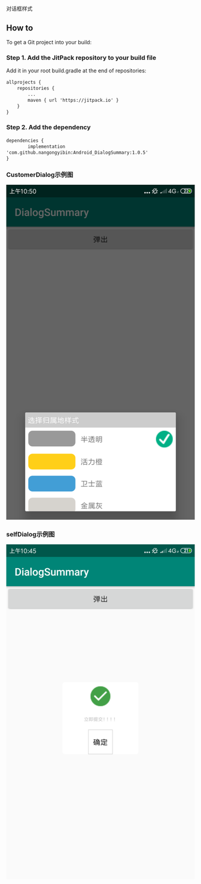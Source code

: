 # 
对话框样式


## How to ##

To get a Git project into your build:

### Step 1. Add the JitPack repository to your build file ###

Add it in your root build.gradle at the end of repositories:

    allprojects {
		repositories {
			...
			maven { url 'https://jitpack.io' }
		}
	}

### Step 2. Add the dependency ###

    dependencies {
	        implementation 'com.github.nangongyibin:Android_DialogSummary:1.0.5'
	}

### CustomerDialog示例图 ###

![](https://github.com/nangongyibin/Android_DialogSummary/blob/master/example-customer.png?raw=true)

### selfDialog示例图 ###

![](https://github.com/nangongyibin/Android_DialogSummary/blob/master/example-self.png?raw=true)